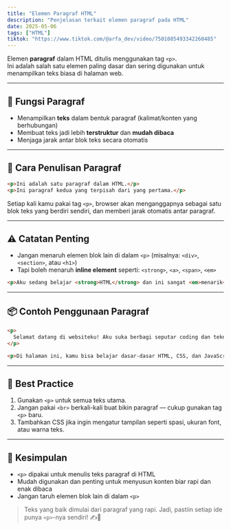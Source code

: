 ```yaml
---
title: "Elemen Paragraf HTML"
description: "Penjelasan terkait elemen paragraf pada HTML"
date: 2025-05-06
tags: ["HTML"]
tiktok: "https://www.tiktok.com/@arfa_dev/video/7501085493342260485"
---
```


Elemen **paragraf** dalam HTML ditulis menggunakan tag `<p>`.  
Ini adalah salah satu elemen paling dasar dan sering digunakan untuk menampilkan teks biasa di halaman web.

---

## 🔹 Fungsi Paragraf

- Menampilkan **teks** dalam bentuk paragraf (kalimat/konten yang berhubungan)
- Membuat teks jadi lebih **terstruktur** dan **mudah dibaca**
- Menjaga jarak antar blok teks secara otomatis

---

## 🔸 Cara Penulisan Paragraf

```html
<p>Ini adalah satu paragraf dalam HTML.</p>
<p>Ini paragraf kedua yang terpisah dari yang pertama.</p>
```

Setiap kali kamu pakai tag `<p>`, browser akan menganggapnya sebagai satu blok teks yang berdiri sendiri, dan memberi jarak otomatis antar paragraf.

---

## ⚠️ Catatan Penting

- Jangan menaruh elemen blok lain di dalam `<p>` (misalnya: `<div>`, `<section>`, atau `<h1>`)
- Tapi boleh menaruh **inline element** seperti: `<strong>`, `<a>`, `<span>`, `<em>`

```html
<p>Aku sedang belajar <strong>HTML</strong> dan ini sangat <em>menarik</em>!</p>
```

---

## 📦 Contoh Penggunaan Paragraf

```html
<p>
  Selamat datang di websiteku! Aku suka berbagi seputar coding dan teknologi.
</p>

<p>Di halaman ini, kamu bisa belajar dasar-dasar HTML, CSS, dan JavaScript.</p>
```

---

## 🧼 Best Practice

1. Gunakan `<p>` untuk semua teks utama.
2. Jangan pakai `<br>` berkali-kali buat bikin paragraf — cukup gunakan tag `<p>` baru.
3. Tambahkan CSS jika ingin mengatur tampilan seperti spasi, ukuran font, atau warna teks.

---

## 🎯 Kesimpulan

- `<p>` dipakai untuk menulis teks paragraf di HTML
- Mudah digunakan dan penting untuk menyusun konten biar rapi dan enak dibaca
- Jangan taruh elemen blok lain di dalam `<p>`

> Teks yang baik dimulai dari paragraf yang rapi. Jadi, pastiin setiap ide punya `<p>`-nya sendiri! ✍️📄
